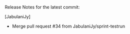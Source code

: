 Release Notes for the latest commit:

[JabulaniJy]
- Merge pull request #34 from JabulaniJy/sprint-testrun